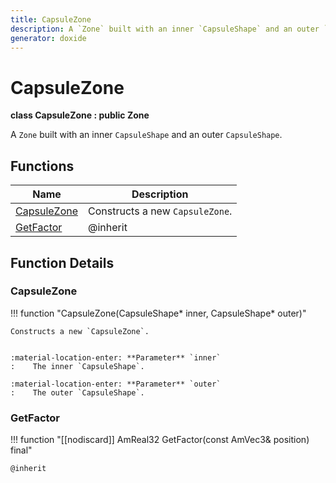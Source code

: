 ```yaml
---
title: CapsuleZone
description: A `Zone` built with an inner `CapsuleShape` and an outer `CapsuleShape`.
generator: doxide
---
```



# CapsuleZone

**class  CapsuleZone : public Zone**


A `Zone` built with an inner `CapsuleShape` and an outer `CapsuleShape`.


    


## Functions

| Name | Description |
| ---- | ----------- |
| [CapsuleZone](#CapsuleZone) | Constructs a new `CapsuleZone`. |
| [GetFactor](#GetFactor) |  @inherit  |

## Function Details

### CapsuleZone<a name="CapsuleZone"></a>
!!! function "CapsuleZone(CapsuleShape&#42; inner, CapsuleShape&#42; outer)"

    
    Constructs a new `CapsuleZone`.
    
    
    :material-location-enter: **Parameter** `inner`
    :    The inner `CapsuleShape`.
        
    :material-location-enter: **Parameter** `outer`
    :    The outer `CapsuleShape`.
                
    

### GetFactor<a name="GetFactor"></a>
!!! function "[[nodiscard]] AmReal32 GetFactor(const AmVec3&amp; position) final"

    
    @inherit
            
    

